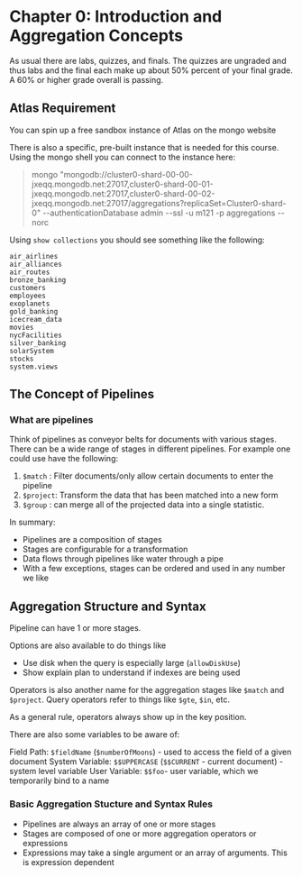 # Chapter 0: Introduction and Aggregation Concepts

As usual there are labs, quizzes, and finals. The quizzes are ungraded and thus labs and the final each make up about 50% percent of your final grade. A 60% or higher grade overall is passing.

## Atlas Requirement

You can spin up a free sandbox instance of Atlas on the mongo website

There is also a specific, pre-built instance that is needed for this course. Using the mongo shell you can connect to the instance here:

> mongo "mongodb://cluster0-shard-00-00-jxeqq.mongodb.net:27017,cluster0-shard-00-01-jxeqq.mongodb.net:27017,cluster0-shard-00-02-jxeqq.mongodb.net:27017/aggregations?replicaSet=Cluster0-shard-0" --authenticationDatabase admin --ssl -u m121 -p aggregations --norc

Using `show collections` you should see something like the following:

```
air_airlines
air_alliances
air_routes
bronze_banking
customers
employees
exoplanets
gold_banking
icecream_data
movies
nycFacilities
silver_banking
solarSystem
stocks
system.views
```

## The Concept of Pipelines

### What are pipelines

Think of pipelines as conveyor belts for documents with various stages. There can be a wide range of stages in different pipelines. For example one could use have the following:

1. `$match` : Filter documents/only allow certain documents to enter the pipeline
2. `$project`: Transform the data that has been matched into a new form
3. `$group` : can merge all of the projected data into a single statistic.

In summary:

* Pipelines are a composition of stages
* Stages are configurable for a transformation
* Data flows through pipelines like water through a pipe
* With a few exceptions, stages can be ordered and used in any number we like

## Aggregation Structure and Syntax

Pipeline can have 1 or more stages.

Options are also available to do things like
* Use disk when the query is especially large (`allowDiskUse`)
* Show explain plan to understand if indexes are being used

Operators is also another name for the aggregation stages like `$match` and `$project`. Query operators refer to things like `$gte`, `$in`, etc.

As a general rule, operators always show up in the key position.

There are also some variables to be aware of:
 
Field Path: `$fieldName` (`$numberOfMoons`) - used to access the field of a given document
System Variable: `$$UPPERCASE` (`$$CURRENT` - current document) - system level variable
User Variable: `$$foo`- user variable, which we temporarily bind to a name

### Basic Aggregation Stucture and Syntax Rules

* Pipelines are always an array of one or more stages
* Stages are composed of one or more aggregation operators or expressions
* Expressions may take a single argument or an array of arguments. This is expression dependent


